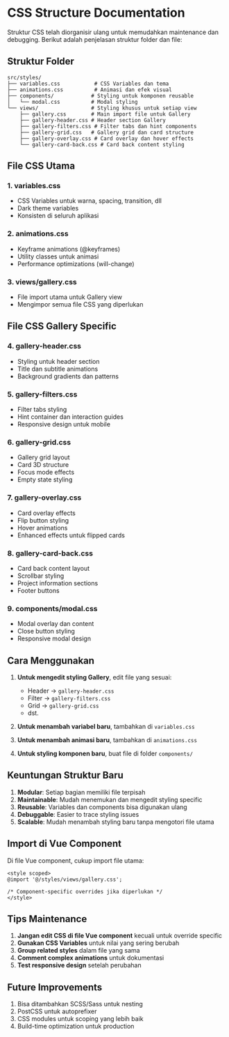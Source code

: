 # CSS Structure Documentation

Struktur CSS telah diorganisir ulang untuk memudahkan maintenance dan debugging. Berikut adalah penjelasan struktur folder dan file:

## Struktur Folder

```
src/styles/
├── variables.css           # CSS Variables dan tema
├── animations.css          # Animasi dan efek visual
├── components/            # Styling untuk komponen reusable
│   └── modal.css          # Modal styling
└── views/                 # Styling khusus untuk setiap view
    ├── gallery.css        # Main import file untuk Gallery
    ├── gallery-header.css # Header section Gallery
    ├── gallery-filters.css # Filter tabs dan hint components
    ├── gallery-grid.css   # Gallery grid dan card structure
    ├── gallery-overlay.css # Card overlay dan hover effects
    └── gallery-card-back.css # Card back content styling
```

## File CSS Utama

### 1. **variables.css**
- CSS Variables untuk warna, spacing, transition, dll
- Dark theme variables
- Konsisten di seluruh aplikasi

### 2. **animations.css**
- Keyframe animations (@keyframes)
- Utility classes untuk animasi
- Performance optimizations (will-change)

### 3. **views/gallery.css**
- File import utama untuk Gallery view
- Mengimpor semua file CSS yang diperlukan

## File CSS Gallery Specific

### 4. **gallery-header.css**
- Styling untuk header section
- Title dan subtitle animations
- Background gradients dan patterns

### 5. **gallery-filters.css**
- Filter tabs styling
- Hint container dan interaction guides
- Responsive design untuk mobile

### 6. **gallery-grid.css**
- Gallery grid layout
- Card 3D structure
- Focus mode effects
- Empty state styling

### 7. **gallery-overlay.css**
- Card overlay effects
- Flip button styling
- Hover animations
- Enhanced effects untuk flipped cards

### 8. **gallery-card-back.css**
- Card back content layout
- Scrollbar styling
- Project information sections
- Footer buttons

### 9. **components/modal.css**
- Modal overlay dan content
- Close button styling
- Responsive modal design

## Cara Menggunakan

1. **Untuk mengedit styling Gallery**, edit file yang sesuai:
   - Header → `gallery-header.css`
   - Filter → `gallery-filters.css`
   - Grid → `gallery-grid.css`
   - dst.

2. **Untuk menambah variabel baru**, tambahkan di `variables.css`

3. **Untuk menambah animasi baru**, tambahkan di `animations.css`

4. **Untuk styling komponen baru**, buat file di folder `components/`

## Keuntungan Struktur Baru

1. **Modular**: Setiap bagian memiliki file terpisah
2. **Maintainable**: Mudah menemukan dan mengedit styling specific
3. **Reusable**: Variables dan components bisa digunakan ulang
4. **Debuggable**: Easier to trace styling issues
5. **Scalable**: Mudah menambah styling baru tanpa mengotori file utama

## Import di Vue Component

Di file Vue component, cukup import file utama:

```vue
<style scoped>
@import '@/styles/views/gallery.css';

/* Component-specific overrides jika diperlukan */
</style>
```

## Tips Maintenance

1. **Jangan edit CSS di file Vue component** kecuali untuk override specific
2. **Gunakan CSS Variables** untuk nilai yang sering berubah
3. **Group related styles** dalam file yang sama
4. **Comment complex animations** untuk dokumentasi
5. **Test responsive design** setelah perubahan

## Future Improvements

1. Bisa ditambahkan SCSS/Sass untuk nesting
2. PostCSS untuk autoprefixer
3. CSS modules untuk scoping yang lebih baik
4. Build-time optimization untuk production
